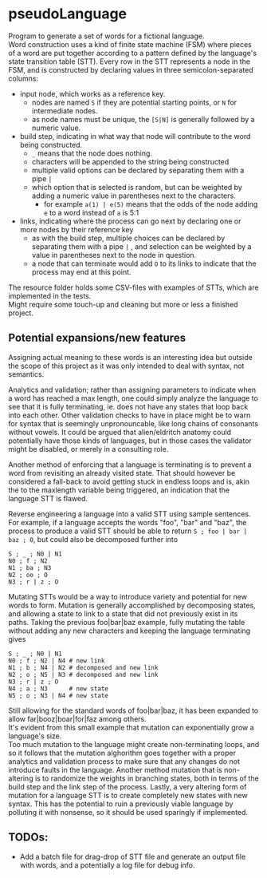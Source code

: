 # pseudoLanguage
Program to generate a set of words for a fictional language.  
Word construction uses a kind of finite state machine (FSM) where pieces of a word are put together according to a pattern
defined by the language's state transition table (STT).
Every row in the STT represents a node in the FSM, and is constructed by declaring values in three semicolon-separated columns:
- input node, which works as a reference key.
  - nodes are named ``S`` if they are potential starting points, or ``N`` for intermediate nodes. 
  - as node names must be unique, the ``[S|N]`` is generally followed by a numeric value.  
- build step, indicating in what way that node will contribute to the word being constructed.
  - ``_`` means that the node does nothing.
  - characters will be appended to the string being constructed  
  - multiple valid options can be declared by separating them with a pipe ``|``
  - which option that is selected is random, but can be weighted by adding a numeric value in parentheses next to the characters.
    - for example ``a(1) | e(5)`` means that the odds of the node adding `e` to a word instead of `a` is 5:1
- links, indicating where the process can go next by declaring one or more nodes by their reference key
  - as with the build step, multiple choices can be declared by separating them with a pipe ``|`` , and selection can be 
weighted by a value in parentheses next to the node in question.
  - a node that can terminate would add `O` to its links to indicate that the process may end at this point. 

The resource folder holds some CSV-files with examples of STTs, which are implemented in the tests.   
Might require some touch-up and cleaning but more or less a finished project.   

## Potential expansions/new features
Assigning actual meaning to these words is an interesting idea but outside the scope of this project as it was only intended to deal with syntax, not semantics.   

Analytics and validation; rather than assigning parameters to indicate when a word has reached a max length, one could simply analyze the language to see that it is fully terminating, ie. does not have any states that loop back into each other. Other validation checks to have in place might be to warn for syntax that is seemingly unpronouncable, like long chains of consonants without vowels. It could be argued that alien/eldritch anatomy could potentially have those kinds of languages, but in those cases the validator might be disabled, or merely in a consulting role.  

Another method of enforcing that a language is terminating is to prevent a word from revisiting an already visited state. That should however be considered a fall-back to avoid getting stuck in endless loops and is, akin the to the maxlength variable being triggered, an indication that the language STT is flawed. 

Reverse engineering a language into a valid STT using sample sentences.  
For example, if a language accepts the words "foo", "bar" and "baz", the process to produce a valid STT should be able to return `S ; foo | bar | baz ; O`, but could also be decomposed further into
```
S ; _ ; N0 | N1
N0 ; f ; N2
N1 ; ba ; N3
N2 ; oo ; O
N3 ; r | z ; O
```

Mutating STTs would be a way to introduce variety and potential for new words to form. Mutation is generally accomplished by decomposing states, and allowing a state to link to a state that did not previously exist in its paths. 
Taking the previous foo|bar|baz example, fully mutating the table without adding any new characters and keeping the language terminating gives
```
S ; _ ; N0 | N1
N0 ; f ; N2 | N4 # new link
N1 ; b ; N4 | N2 # decomposed and new link
N2 ; o ; N5 | N3 # decomposed and new link
N3 ; r | z ; O
N4 ; a ; N3      # new state
N5 ; o ; N3 | N4 # new state
```
Still allowing for the standard words of foo|bar|baz, it has been expanded to allow far|booz|boar|for|faz among others.  
It's evident from this small example that mutation can exponentially grow a language's size.  
Too much mutation to the language might create non-terminating loops, and so it follows that the mutation alghorithm goes together with a proper analytics and validation process to make sure that any changes do not introduce faults in the language. 
Another method mutation that is non-altering is to randomize the weights in branching states, both in terms of the build step and the link step of the process.
Lastly, a very altering form of mutation for a language STT is to create completely new states with new syntax. This has the potential to ruin a previously viable language by polluting it with nonsense, so it should be used sparingly if implemented.

## TODOs:
- Add a batch file for drag-drop of STT file and generate an output file with words, and a potentially a log file for debug info.
